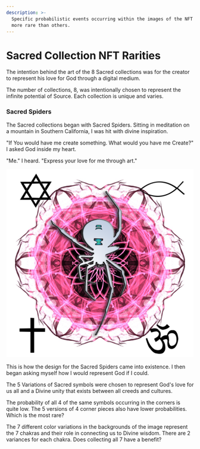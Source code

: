 ```yaml
---
description: >-
  Specific probabilistic events occurring within the images of the NFT make some
  more rare than others.
---
```


# Sacred Collection NFT Rarities

The intention behind the art of the 8 Sacred collections was for the creator to represent his love for God through a digital medium.

The number of collections, 8, was intentionally chosen to represent the infinite potential of Source. Each collection is unique and varies.

### Sacred Spiders

The Sacred collections began with Sacred Spiders. Sitting in meditation on a mountain in Southern California, I was hit with divine inspiration.

"If You would have me create something. What would you have me Create?" I asked God inside my heart.

"Me." I heard. "Express your love for me through art."

![Sacred Spiders #19](.gitbook/assets/19.png)

&#x20;This is how the design for the Sacred Spiders came into existence. I then began asking myself how I would represent God if I could.

The 5 Variations of Sacred symbols were chosen to represent God's love for us all and a Divine unity that exists between all creeds and cultures.

The probability of all 4 of the same symbols occurring in the corners is quite low. The 5 versions of 4 corner pieces also have lower probabilities. Which is the most rare?

The 7 different color variations in the backgrounds of the image represent the 7 chakras and their role in connecting us to Divine wisdom. There are 2 variances for each chakra. Does collecting all 7 have a benefit?

